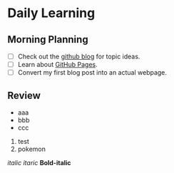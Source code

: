 # Daily Learning
## Morning Planning
- [ ] Check out the [github blog](https://github.blog/) for topic ideas.
- [ ] Learn about [GitHub Pages](https://skills.github.com/#first-day-on-github).
- [ ] Convert my first blog post into an actual webpage.

## Review
- aaa
- bbb
- ccc

1. test
2. pokemon

*italic*
_itaric_
__Bold-italic__


